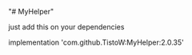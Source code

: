 "# MyHelper"

just add this on your dependencies

implementation 'com.github.TistoW:MyHelper:2.0.35'
